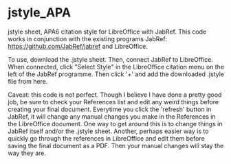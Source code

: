 # jstyle_APA
jstyle sheet, APA6 citation style for LibreOffice with JabRef.
This code works in conjunction with the existing programs JabRef: https://github.com/JabRef/jabref and LibreOffice.

To use, download the .jstyle sheet. Then, connect JabRef to LibreOffice. When connected, click "Select Style" in 
the LibreOffice citation menu on the left of the JabRef programme. Then click '+' and add the downloaded 
.jstyle file from here.

Caveat: this code is not perfect. Though I believe I have done a pretty good job, be sure to check your References list and edit 
any weird things before creating your final document. Everytime you click the 'refresh' button in JabRef, it will change any 
manual changes you make in the References in the LibreOffice document. One way to get around this is to change things
in JabRef itself and/or the .jstyle sheet. Another, perhaps easier way is to quickly go through the references
in LibreOffice and edit them before saving the final document as a PDF. Then your manual changes will stay the way they are.
